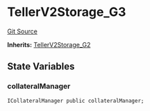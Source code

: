 # TellerV2Storage_G3
[Git Source](https://github.com/teller-protocol/teller-protocol-v2/blob/f4bf5a00ae7113b0344876c13db9b3dd705154f6/contracts/TellerV2Storage.sol)

**Inherits:**
[TellerV2Storage_G2](/contracts/TellerV2Storage.sol/abstract.TellerV2Storage_G2.md)


## State Variables
### collateralManager

```solidity
ICollateralManager public collateralManager;
```


